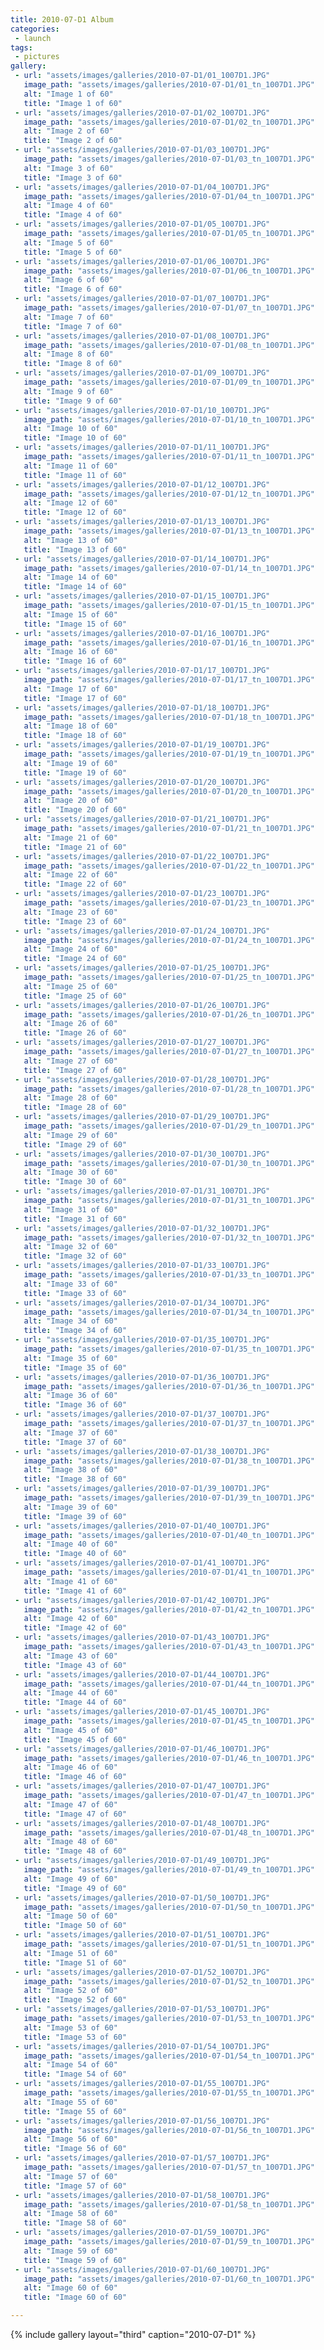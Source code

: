 ```yaml
---
title: 2010-07-D1 Album
categories:
 - launch
tags:
 - pictures
gallery:
 - url: "assets/images/galleries/2010-07-D1/01_1007D1.JPG"
   image_path: "assets/images/galleries/2010-07-D1/01_tn_1007D1.JPG"
   alt: "Image 1 of 60"
   title: "Image 1 of 60"
 - url: "assets/images/galleries/2010-07-D1/02_1007D1.JPG"
   image_path: "assets/images/galleries/2010-07-D1/02_tn_1007D1.JPG"
   alt: "Image 2 of 60"
   title: "Image 2 of 60"
 - url: "assets/images/galleries/2010-07-D1/03_1007D1.JPG"
   image_path: "assets/images/galleries/2010-07-D1/03_tn_1007D1.JPG"
   alt: "Image 3 of 60"
   title: "Image 3 of 60"
 - url: "assets/images/galleries/2010-07-D1/04_1007D1.JPG"
   image_path: "assets/images/galleries/2010-07-D1/04_tn_1007D1.JPG"
   alt: "Image 4 of 60"
   title: "Image 4 of 60"
 - url: "assets/images/galleries/2010-07-D1/05_1007D1.JPG"
   image_path: "assets/images/galleries/2010-07-D1/05_tn_1007D1.JPG"
   alt: "Image 5 of 60"
   title: "Image 5 of 60"
 - url: "assets/images/galleries/2010-07-D1/06_1007D1.JPG"
   image_path: "assets/images/galleries/2010-07-D1/06_tn_1007D1.JPG"
   alt: "Image 6 of 60"
   title: "Image 6 of 60"
 - url: "assets/images/galleries/2010-07-D1/07_1007D1.JPG"
   image_path: "assets/images/galleries/2010-07-D1/07_tn_1007D1.JPG"
   alt: "Image 7 of 60"
   title: "Image 7 of 60"
 - url: "assets/images/galleries/2010-07-D1/08_1007D1.JPG"
   image_path: "assets/images/galleries/2010-07-D1/08_tn_1007D1.JPG"
   alt: "Image 8 of 60"
   title: "Image 8 of 60"
 - url: "assets/images/galleries/2010-07-D1/09_1007D1.JPG"
   image_path: "assets/images/galleries/2010-07-D1/09_tn_1007D1.JPG"
   alt: "Image 9 of 60"
   title: "Image 9 of 60"
 - url: "assets/images/galleries/2010-07-D1/10_1007D1.JPG"
   image_path: "assets/images/galleries/2010-07-D1/10_tn_1007D1.JPG"
   alt: "Image 10 of 60"
   title: "Image 10 of 60"
 - url: "assets/images/galleries/2010-07-D1/11_1007D1.JPG"
   image_path: "assets/images/galleries/2010-07-D1/11_tn_1007D1.JPG"
   alt: "Image 11 of 60"
   title: "Image 11 of 60"
 - url: "assets/images/galleries/2010-07-D1/12_1007D1.JPG"
   image_path: "assets/images/galleries/2010-07-D1/12_tn_1007D1.JPG"
   alt: "Image 12 of 60"
   title: "Image 12 of 60"
 - url: "assets/images/galleries/2010-07-D1/13_1007D1.JPG"
   image_path: "assets/images/galleries/2010-07-D1/13_tn_1007D1.JPG"
   alt: "Image 13 of 60"
   title: "Image 13 of 60"
 - url: "assets/images/galleries/2010-07-D1/14_1007D1.JPG"
   image_path: "assets/images/galleries/2010-07-D1/14_tn_1007D1.JPG"
   alt: "Image 14 of 60"
   title: "Image 14 of 60"
 - url: "assets/images/galleries/2010-07-D1/15_1007D1.JPG"
   image_path: "assets/images/galleries/2010-07-D1/15_tn_1007D1.JPG"
   alt: "Image 15 of 60"
   title: "Image 15 of 60"
 - url: "assets/images/galleries/2010-07-D1/16_1007D1.JPG"
   image_path: "assets/images/galleries/2010-07-D1/16_tn_1007D1.JPG"
   alt: "Image 16 of 60"
   title: "Image 16 of 60"
 - url: "assets/images/galleries/2010-07-D1/17_1007D1.JPG"
   image_path: "assets/images/galleries/2010-07-D1/17_tn_1007D1.JPG"
   alt: "Image 17 of 60"
   title: "Image 17 of 60"
 - url: "assets/images/galleries/2010-07-D1/18_1007D1.JPG"
   image_path: "assets/images/galleries/2010-07-D1/18_tn_1007D1.JPG"
   alt: "Image 18 of 60"
   title: "Image 18 of 60"
 - url: "assets/images/galleries/2010-07-D1/19_1007D1.JPG"
   image_path: "assets/images/galleries/2010-07-D1/19_tn_1007D1.JPG"
   alt: "Image 19 of 60"
   title: "Image 19 of 60"
 - url: "assets/images/galleries/2010-07-D1/20_1007D1.JPG"
   image_path: "assets/images/galleries/2010-07-D1/20_tn_1007D1.JPG"
   alt: "Image 20 of 60"
   title: "Image 20 of 60"
 - url: "assets/images/galleries/2010-07-D1/21_1007D1.JPG"
   image_path: "assets/images/galleries/2010-07-D1/21_tn_1007D1.JPG"
   alt: "Image 21 of 60"
   title: "Image 21 of 60"
 - url: "assets/images/galleries/2010-07-D1/22_1007D1.JPG"
   image_path: "assets/images/galleries/2010-07-D1/22_tn_1007D1.JPG"
   alt: "Image 22 of 60"
   title: "Image 22 of 60"
 - url: "assets/images/galleries/2010-07-D1/23_1007D1.JPG"
   image_path: "assets/images/galleries/2010-07-D1/23_tn_1007D1.JPG"
   alt: "Image 23 of 60"
   title: "Image 23 of 60"
 - url: "assets/images/galleries/2010-07-D1/24_1007D1.JPG"
   image_path: "assets/images/galleries/2010-07-D1/24_tn_1007D1.JPG"
   alt: "Image 24 of 60"
   title: "Image 24 of 60"
 - url: "assets/images/galleries/2010-07-D1/25_1007D1.JPG"
   image_path: "assets/images/galleries/2010-07-D1/25_tn_1007D1.JPG"
   alt: "Image 25 of 60"
   title: "Image 25 of 60"
 - url: "assets/images/galleries/2010-07-D1/26_1007D1.JPG"
   image_path: "assets/images/galleries/2010-07-D1/26_tn_1007D1.JPG"
   alt: "Image 26 of 60"
   title: "Image 26 of 60"
 - url: "assets/images/galleries/2010-07-D1/27_1007D1.JPG"
   image_path: "assets/images/galleries/2010-07-D1/27_tn_1007D1.JPG"
   alt: "Image 27 of 60"
   title: "Image 27 of 60"
 - url: "assets/images/galleries/2010-07-D1/28_1007D1.JPG"
   image_path: "assets/images/galleries/2010-07-D1/28_tn_1007D1.JPG"
   alt: "Image 28 of 60"
   title: "Image 28 of 60"
 - url: "assets/images/galleries/2010-07-D1/29_1007D1.JPG"
   image_path: "assets/images/galleries/2010-07-D1/29_tn_1007D1.JPG"
   alt: "Image 29 of 60"
   title: "Image 29 of 60"
 - url: "assets/images/galleries/2010-07-D1/30_1007D1.JPG"
   image_path: "assets/images/galleries/2010-07-D1/30_tn_1007D1.JPG"
   alt: "Image 30 of 60"
   title: "Image 30 of 60"
 - url: "assets/images/galleries/2010-07-D1/31_1007D1.JPG"
   image_path: "assets/images/galleries/2010-07-D1/31_tn_1007D1.JPG"
   alt: "Image 31 of 60"
   title: "Image 31 of 60"
 - url: "assets/images/galleries/2010-07-D1/32_1007D1.JPG"
   image_path: "assets/images/galleries/2010-07-D1/32_tn_1007D1.JPG"
   alt: "Image 32 of 60"
   title: "Image 32 of 60"
 - url: "assets/images/galleries/2010-07-D1/33_1007D1.JPG"
   image_path: "assets/images/galleries/2010-07-D1/33_tn_1007D1.JPG"
   alt: "Image 33 of 60"
   title: "Image 33 of 60"
 - url: "assets/images/galleries/2010-07-D1/34_1007D1.JPG"
   image_path: "assets/images/galleries/2010-07-D1/34_tn_1007D1.JPG"
   alt: "Image 34 of 60"
   title: "Image 34 of 60"
 - url: "assets/images/galleries/2010-07-D1/35_1007D1.JPG"
   image_path: "assets/images/galleries/2010-07-D1/35_tn_1007D1.JPG"
   alt: "Image 35 of 60"
   title: "Image 35 of 60"
 - url: "assets/images/galleries/2010-07-D1/36_1007D1.JPG"
   image_path: "assets/images/galleries/2010-07-D1/36_tn_1007D1.JPG"
   alt: "Image 36 of 60"
   title: "Image 36 of 60"
 - url: "assets/images/galleries/2010-07-D1/37_1007D1.JPG"
   image_path: "assets/images/galleries/2010-07-D1/37_tn_1007D1.JPG"
   alt: "Image 37 of 60"
   title: "Image 37 of 60"
 - url: "assets/images/galleries/2010-07-D1/38_1007D1.JPG"
   image_path: "assets/images/galleries/2010-07-D1/38_tn_1007D1.JPG"
   alt: "Image 38 of 60"
   title: "Image 38 of 60"
 - url: "assets/images/galleries/2010-07-D1/39_1007D1.JPG"
   image_path: "assets/images/galleries/2010-07-D1/39_tn_1007D1.JPG"
   alt: "Image 39 of 60"
   title: "Image 39 of 60"
 - url: "assets/images/galleries/2010-07-D1/40_1007D1.JPG"
   image_path: "assets/images/galleries/2010-07-D1/40_tn_1007D1.JPG"
   alt: "Image 40 of 60"
   title: "Image 40 of 60"
 - url: "assets/images/galleries/2010-07-D1/41_1007D1.JPG"
   image_path: "assets/images/galleries/2010-07-D1/41_tn_1007D1.JPG"
   alt: "Image 41 of 60"
   title: "Image 41 of 60"
 - url: "assets/images/galleries/2010-07-D1/42_1007D1.JPG"
   image_path: "assets/images/galleries/2010-07-D1/42_tn_1007D1.JPG"
   alt: "Image 42 of 60"
   title: "Image 42 of 60"
 - url: "assets/images/galleries/2010-07-D1/43_1007D1.JPG"
   image_path: "assets/images/galleries/2010-07-D1/43_tn_1007D1.JPG"
   alt: "Image 43 of 60"
   title: "Image 43 of 60"
 - url: "assets/images/galleries/2010-07-D1/44_1007D1.JPG"
   image_path: "assets/images/galleries/2010-07-D1/44_tn_1007D1.JPG"
   alt: "Image 44 of 60"
   title: "Image 44 of 60"
 - url: "assets/images/galleries/2010-07-D1/45_1007D1.JPG"
   image_path: "assets/images/galleries/2010-07-D1/45_tn_1007D1.JPG"
   alt: "Image 45 of 60"
   title: "Image 45 of 60"
 - url: "assets/images/galleries/2010-07-D1/46_1007D1.JPG"
   image_path: "assets/images/galleries/2010-07-D1/46_tn_1007D1.JPG"
   alt: "Image 46 of 60"
   title: "Image 46 of 60"
 - url: "assets/images/galleries/2010-07-D1/47_1007D1.JPG"
   image_path: "assets/images/galleries/2010-07-D1/47_tn_1007D1.JPG"
   alt: "Image 47 of 60"
   title: "Image 47 of 60"
 - url: "assets/images/galleries/2010-07-D1/48_1007D1.JPG"
   image_path: "assets/images/galleries/2010-07-D1/48_tn_1007D1.JPG"
   alt: "Image 48 of 60"
   title: "Image 48 of 60"
 - url: "assets/images/galleries/2010-07-D1/49_1007D1.JPG"
   image_path: "assets/images/galleries/2010-07-D1/49_tn_1007D1.JPG"
   alt: "Image 49 of 60"
   title: "Image 49 of 60"
 - url: "assets/images/galleries/2010-07-D1/50_1007D1.JPG"
   image_path: "assets/images/galleries/2010-07-D1/50_tn_1007D1.JPG"
   alt: "Image 50 of 60"
   title: "Image 50 of 60"
 - url: "assets/images/galleries/2010-07-D1/51_1007D1.JPG"
   image_path: "assets/images/galleries/2010-07-D1/51_tn_1007D1.JPG"
   alt: "Image 51 of 60"
   title: "Image 51 of 60"
 - url: "assets/images/galleries/2010-07-D1/52_1007D1.JPG"
   image_path: "assets/images/galleries/2010-07-D1/52_tn_1007D1.JPG"
   alt: "Image 52 of 60"
   title: "Image 52 of 60"
 - url: "assets/images/galleries/2010-07-D1/53_1007D1.JPG"
   image_path: "assets/images/galleries/2010-07-D1/53_tn_1007D1.JPG"
   alt: "Image 53 of 60"
   title: "Image 53 of 60"
 - url: "assets/images/galleries/2010-07-D1/54_1007D1.JPG"
   image_path: "assets/images/galleries/2010-07-D1/54_tn_1007D1.JPG"
   alt: "Image 54 of 60"
   title: "Image 54 of 60"
 - url: "assets/images/galleries/2010-07-D1/55_1007D1.JPG"
   image_path: "assets/images/galleries/2010-07-D1/55_tn_1007D1.JPG"
   alt: "Image 55 of 60"
   title: "Image 55 of 60"
 - url: "assets/images/galleries/2010-07-D1/56_1007D1.JPG"
   image_path: "assets/images/galleries/2010-07-D1/56_tn_1007D1.JPG"
   alt: "Image 56 of 60"
   title: "Image 56 of 60"
 - url: "assets/images/galleries/2010-07-D1/57_1007D1.JPG"
   image_path: "assets/images/galleries/2010-07-D1/57_tn_1007D1.JPG"
   alt: "Image 57 of 60"
   title: "Image 57 of 60"
 - url: "assets/images/galleries/2010-07-D1/58_1007D1.JPG"
   image_path: "assets/images/galleries/2010-07-D1/58_tn_1007D1.JPG"
   alt: "Image 58 of 60"
   title: "Image 58 of 60"
 - url: "assets/images/galleries/2010-07-D1/59_1007D1.JPG"
   image_path: "assets/images/galleries/2010-07-D1/59_tn_1007D1.JPG"
   alt: "Image 59 of 60"
   title: "Image 59 of 60"
 - url: "assets/images/galleries/2010-07-D1/60_1007D1.JPG"
   image_path: "assets/images/galleries/2010-07-D1/60_tn_1007D1.JPG"
   alt: "Image 60 of 60"
   title: "Image 60 of 60"

---
```


{% include gallery layout="third" caption="2010-07-D1" %}
